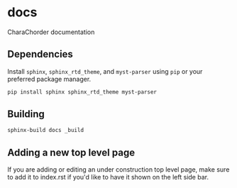 # docs
CharaChorder documentation

## Dependencies
Install `sphinx`, `sphinx_rtd_theme`, and `myst-parser` using `pip` or your preferred package manager.
```sh
pip install sphinx sphinx_rtd_theme myst-parser
```

## Building
```sh
sphinx-build docs _build
```

## Adding a new top level page

If you are adding or editing an under construction top level page, make sure to 
add it to index.rst if you'd like to have it shown on the left side bar.